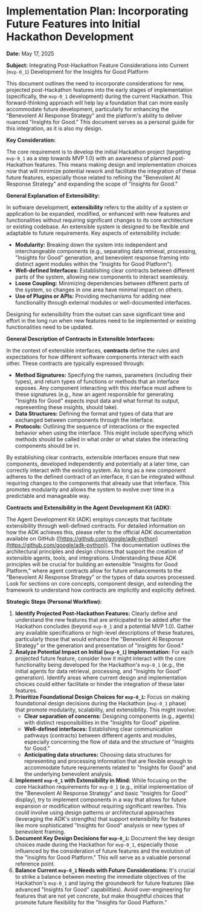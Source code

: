 # Implementation Plan: Incorporating Future Features into Initial Hackathon Development

**Date:** May 17, 2025

**Subject:** Integrating Post-Hackathon Feature Considerations into Current (`mvp-0_1`) Development for the Insights for Good Platform

This document outlines the need to incorporate considerations for new, projected post-Hackathon features into the early stages of implementation (specifically, the `mvp-0_1` development) during the current Hackathon. This forward-thinking approach will help lay a foundation that can more easily accommodate future development, particularly for enhancing the "Benevolent AI Response Strategy" and the platform's ability to deliver nuanced "Insights for Good." This document serves as a personal guide for this integration, as it is also my design.

**Key Consideration:**

The core requirement is to develop the initial Hackathon project (targeting `mvp-0_1` as a step towards MVP 1.0) with an awareness of planned post-Hackathon features. This means making design and implementation choices now that will minimize potential rework and facilitate the integration of these future features, especially those related to refining the "Benevolent AI Response Strategy" and expanding the scope of "Insights for Good."

**General Explanation of Extensibility:**

In software development, **extensibility** refers to the ability of a system or application to be expanded, modified, or enhanced with new features and functionalities without requiring significant changes to its core architecture or existing codebase. An extensible system is designed to be flexible and adaptable to future requirements. Key aspects of extensibility include:

* **Modularity:** Breaking down the system into independent and interchangeable components (e.g., separating data retrieval, processing, "Insights for Good" generation, and benevolent response framing into distinct agent modules within the "Insights for Good Platform").
* **Well-defined Interfaces:** Establishing clear contracts between different parts of the system, allowing new components to interact seamlessly.
* **Loose Coupling:** Minimizing dependencies between different parts of the system, so changes in one area have minimal impact on others.
* **Use of Plugins or APIs:** Providing mechanisms for adding new functionality through external modules or well-documented interfaces.

Designing for extensibility from the outset can save significant time and effort in the long run when new features need to be implemented or existing functionalities need to be updated.

**General Description of Contracts in Extensible Interfaces:**

In the context of extensible interfaces, **contracts** define the rules and expectations for how different software components interact with each other. These contracts are typically expressed through:

* **Method Signatures:** Specifying the names, parameters (including their types), and return types of functions or methods that an interface exposes. Any component interacting with this interface must adhere to these signatures (e.g., how an agent responsible for generating "Insights for Good" expects input data and what format its output, representing these insights, should take).
* **Data Structures:** Defining the format and types of data that are exchanged between components through the interface.
* **Protocols:** Outlining the sequence of interactions or the expected behavior when using the interface. This might include specifying which methods should be called in what order or what states the interacting components should be in.

By establishing clear contracts, extensible interfaces ensure that new components, developed independently and potentially at a later time, can correctly interact with the existing system. As long as a new component adheres to the defined contract of an interface, it can be integrated without requiring changes to the components that already use that interface. This promotes modularity and allows the system to evolve over time in a predictable and manageable way.

**Contracts and Extensibility in the Agent Development Kit (ADK):**

The Agent Development Kit (ADK) employs concepts that facilitate extensibility through well-defined contracts. For detailed information on how the ADK achieves this, please refer to the official ADK documentation available on GitHub ([https://github.com/google/adk-python](https://github.com/google/adk-python)). The documentation outlines the architectural principles and design choices that support the creation of extensible agents, tools, and integrations. Understanding these ADK principles will be crucial for building an extensible "Insights for Good Platform," where agent contracts allow for future enhancements to the "Benevolent AI Response Strategy" or the types of data sources processed. Look for sections on core concepts, component design, and extending the framework to understand how contracts are implicitly and explicitly defined.

**Strategic Steps (Personal Workflow):**

1.  **Identify Projected Post-Hackathon Features:** Clearly define and understand the new features that are anticipated to be added after the Hackathon concludes (beyond `mvp-0_1` and a potential MVP 1.0). Gather any available specifications or high-level descriptions of these features, particularly those that would enhance the "Benevolent AI Response Strategy" or the generation and presentation of "Insights for Good."
2.  **Analyze Potential Impact on Initial (`mvp-0_1`) Implementation:** For each projected future feature, consider how it might interact with the core functionality being developed for the Hackathon's `mvp-0_1` (e.g., the initial agents for data retrieval, processing, and "Insights for Good" generation). Identify areas where current design and implementation choices could either facilitate or hinder the integration of these later features.
3.  **Prioritize Foundational Design Choices for `mvp-0_1`:** Focus on making foundational design decisions during the Hackathon (`mvp-0_1` phase) that promote modularity, scalability, and extensibility. This might involve:
    * **Clear separation of concerns:** Designing components (e.g., agents) with distinct responsibilities in the "Insights for Good" pipeline.
    * **Well-defined interfaces:** Establishing clear communication pathways (contracts) between different agents and modules, especially concerning the flow of data and the structure of "Insights for Good."
    * **Anticipating data structures:** Choosing data structures for representing and processing information that are flexible enough to accommodate future requirements related to "Insights for Good" and the underlying benevolent analysis.
4.  **Implement `mvp-0_1` with Extensibility in Mind:** While focusing on the core Hackathon requirements for `mvp-0_1` (e.g., initial implementation of the "Benevolent AI Response Strategy" and basic "Insights for Good" display), try to implement components in a way that allows for future expansion or modification without requiring significant rewrites. This could involve using design patterns or architectural approaches (leveraging the ADK's strengths) that support extensibility for features like more sophisticated "Insights for Good" analysis or new types of benevolent framing.
5.  **Document Key Design Decisions for `mvp-0_1`:** Document the key design choices made during the Hackathon for `mvp-0_1`, especially those influenced by the consideration of future features and the evolution of the "Insights for Good Platform." This will serve as a valuable personal reference point.
6.  **Balance Current `mvp-0_1` Needs with Future Considerations:** It's crucial to strike a balance between meeting the immediate objectives of the Hackathon's `mvp-0_1` and laying the groundwork for future features (like advanced "Insights for Good" capabilities). Avoid over-engineering for features that are not yet concrete, but make thoughtful choices that promote future flexibility for the "Insights for Good Platform."
